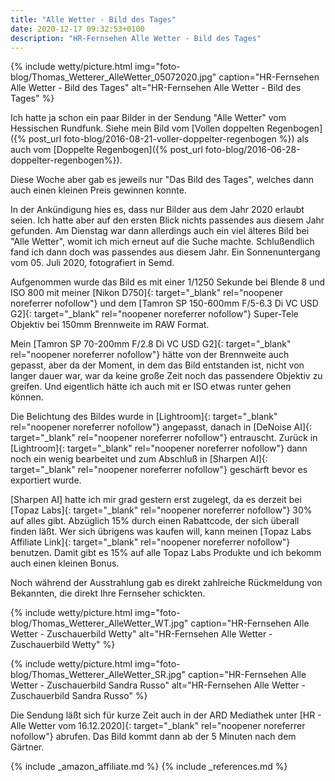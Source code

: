 ```yaml
---
title: "Alle Wetter - Bild des Tages"
date: 2020-12-17 09:32:53+0100
description: "HR-Fernsehen Alle Wetter - Bild des Tages"
---
```

{% include wetty/picture.html img="foto-blog/Thomas_Wetterer_AlleWetter_05072020.jpg" caption="HR-Fernsehen Alle Wetter - Bild des Tages" alt="HR-Fernsehen Alle Wetter - Bild des Tages" %}

Ich hatte ja schon ein paar Bilder in der Sendung "Alle Wetter" vom Hessischen Rundfunk. 
Siehe mein Bild vom [Vollen doppelten Regenbogen]({% post_url foto-blog/2016-08-21-voller-doppelter-regenbogen %}) als auch vom [Doppelte Regenbogen]({% post_url foto-blog/2016-06-28-doppelter-regenbogen%}).

Diese Woche aber gab es jeweils nur "Das Bild des Tages", welches dann auch einen kleinen Preis gewinnen konnte.

In der Ankündigung hies es, dass nur Bilder aus dem Jahr 2020 erlaubt seien. Ich hatte aber auf den ersten Blick nichts passendes aus diesem Jahr gefunden. Am Dienstag war dann allerdings auch ein viel älteres Bild bei "Alle Wetter", womit ich mich erneut auf die Suche machte. Schlußendlich fand ich dann doch was passendes aus diesem Jahr. Ein Sonnenuntergang vom 05. Juli 2020, fotografiert in Semd.

Aufgenommen wurde das Bild es mit einer 1/1250 Sekunde bei Blende 8 und ISO 800 mit meiner [Nikon D750]{: target="_blank" rel="noopener noreferrer nofollow"} und dem [Tamron SP 150-600mm F/5-6.3 Di VC USD G2]{: target="_blank" rel="noopener noreferrer nofollow"} Super-Tele Objektiv bei 150mm Brennweite im RAW Format. 

Mein [Tamron SP 70-200mm F/2.8 Di VC USD G2]{: target="_blank" rel="noopener noreferrer nofollow"} hätte von der Brennweite auch gepasst, aber da der Moment, in dem das Bild entstanden ist, nicht von langer dauer war, war da keine große Zeit noch das passendere Objektiv zu greifen. Und eigentlich hätte ich auch mit er ISO etwas runter gehen können.

Die Belichtung des Bildes wurde in [Lightroom]{: target="_blank" rel="noopener noreferrer nofollow"} angepasst, danach in [DeNoise AI]{: target="_blank" rel="noopener noreferrer nofollow"} entrauscht. Zurück in [Lightroom]{: target="_blank" rel="noopener noreferrer nofollow"} dann noch ein wenig bearbeitet und zum Abschluß in [Sharpen AI]{: target="_blank" rel="noopener noreferrer nofollow"} geschärft bevor es exportiert wurde.

[Sharpen AI] hatte ich mir grad gestern erst zugelegt, da es derzeit bei [Topaz Labs]{: target="_blank" rel="noopener noreferrer nofollow"} 30% auf alles gibt. Abzüglich 15% durch einen Rabattcode, der sich überall finden läßt. Wer sich übrigens was kaufen will,  kann meinen [Topaz Labs Affiliate Link]{: target="_blank" rel="noopener noreferrer nofollow"} benutzen. Damit gibt es 15% auf alle Topaz Labs Produkte und ich bekomm auch einen kleinen Bonus.

Noch während der Ausstrahlung gab es direkt zahlreiche Rückmeldung von Bekannten, die direkt Ihre Fernseher schickten.

{% include wetty/picture.html img="foto-blog/Thomas_Wetterer_AlleWetter_WT.jpg" caption="HR-Fernsehen Alle Wetter - Zuschauerbild Wetty" alt="HR-Fernsehen Alle Wetter - Zuschauerbild Wetty" %}

{% include wetty/picture.html img="foto-blog/Thomas_Wetterer_AlleWetter_SR.jpg" caption="HR-Fernsehen Alle Wetter - Zuschauerbild Sandra Russo" alt="HR-Fernsehen Alle Wetter - Zuschauerbild Sandra Russo" %}

Die Sendung läßt sich für kurze Zeit auch in der ARD Mediathek unter [HR - Alle Wetter vom 16.12.2020]{: target="_blank" rel="noopener noreferrer nofollow"} abrufen. Das Bild kommt dann ab der 5 Minuten nach dem Gärtner.

{% include _amazon_affiliate.md %}
{% include _references.md %}
